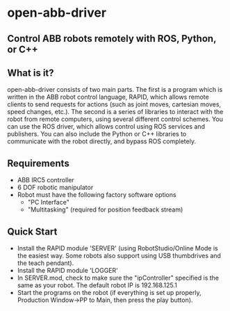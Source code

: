 open-abb-driver
==============
Control ABB robots remotely with ROS, Python, or C++
--------------


What is it?
--------------
open-abb-driver consists of two main parts. The first is a program which is written in the ABB robot control language, RAPID, which allows remote clients to send requests for actions (such as joint moves, cartesian moves, speed changes, etc.). The second is a series of libraries to interact with the robot from remote computers, using several different control schemes. You can use the ROS driver, which allows control using ROS services and publishers. You can also include the Python or C++ libraries to communicate with the robot directly, and bypass ROS completely. 

Requirements
--------------
* ABB IRC5 controller
* 6 DOF robotic manipulator
* Robot must have the following factory software options
    * "PC Interface"
    * "Multitasking" (required for position feedback stream)

Quick Start
--------------
* Install the RAPID module 'SERVER' (using RobotStudio/Online Mode is the easiest way. Some robots also support using USB thumbdrives and the teach pendant). 
* Install the RAPID module 'LOGGER'
* In SERVER.mod, check to make sure the "ipController" specified is the same as your robot. The default robot IP is 192.168.125.1
* Start the programs on the robot (if everything is set up properly, Production Window->PP to Main, then press the play button). 